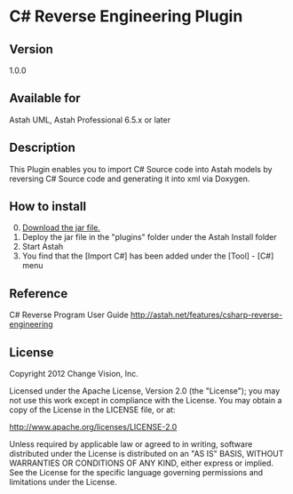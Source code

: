 C# Reverse Engineering Plugin
=============================

Version
------------
1.0.0

Available for
------------
Astah UML, Astah Professional 6.5.x or later

Description
------------
This Plugin enables you to import C# Source code into Astah models by
reversing C# Source code and generating it into xml via Doxygen.

How to install
------------
0. [Download the jar file.](http://cdn.change-vision.com/plugins/csharpreverse-1.0.2.jar)
1. Deploy the jar file in the "plugins" folder under the Astah Install folder
2. Start Astah
3. You find that the [Import C#] has been added under the [Tool] - [C#] menu

Reference
------------
C# Reverse Program User Guide
http://astah.net/features/csharp-reverse-engineering


License
------------
Copyright 2012 Change Vision, Inc.

Licensed under the Apache License, Version 2.0 (the "License");
you may not use this work except in compliance with the License.
You may obtain a copy of the License in the LICENSE file, or at:

   <http://www.apache.org/licenses/LICENSE-2.0>

   Unless required by applicable law or agreed to in writing, software
   distributed under the License is distributed on an "AS IS" BASIS,
   WITHOUT WARRANTIES OR CONDITIONS OF ANY KIND, either express or implied.
   See the License for the specific language governing permissions and
   limitations under the License.

